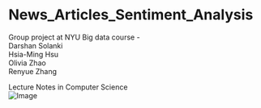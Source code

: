 # News_Articles_Sentiment_Analysis
Group project at NYU Big data course -  
Darshan Solanki  
Hsia-Ming Hsu  
Olivia Zhao  
Renyue Zhang  
  
Lecture Notes in Computer Science  
![Image](http://doi-org-443.webvpn.fjmu.edu.cn/10.1007/978-3-030-50353-6_21)
